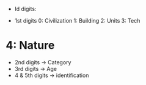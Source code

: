 <!-- ############# -->
<!-- Guide of JSON -->
<!-- ############# -->

+ Id digits:
- 1st digits
    0: Civilization
    1: Building
    2: Units
    3: Tech
#   4: Nature

- 2nd digits -> Category
- 3rd digits -> Age
- 4 & 5th digits -> identification

